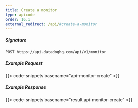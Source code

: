 ```yaml
---
title: Create a monitor
type: apicode
order: 16.1
external_redirect: /api/#create-a-monitor
---
```


##### Signature
`POST https://api.datadoghq.com/api/v1/monitor`
##### Example Request
{{< code-snippets basename="api-monitor-create" >}}
##### Example Response
{{< code-snippets basename="result.api-monitor-create" >}}